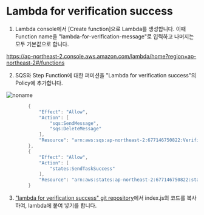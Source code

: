 # Lambda for verification success


1) Lambda console에서 [Create function]으로 Lambda를 생성합니다. 이때 Function name을 "lambda-for-verification-message"로 입력하고 나머지는 모두 기본값으로 합니다. 

https://ap-northeast-2.console.aws.amazon.com/lambda/home?region=ap-northeast-2#/functions

2) SQS와 Step Function에 대한 퍼미션을 "Lambda for verification success"의 Policy에 추가합니다.

![noname](https://user-images.githubusercontent.com/52392004/175063278-66adcd8a-2ad4-4808-b571-4e4f712acd38.png)

```java
        {
            "Effect": "Allow",
            "Action": [
                "sqs:SendMessage",
                "sqs:DeleteMessage"
            ],
            "Resource": "arn:aws:sqs:ap-northeast-2:677146750822:VerificationQueue"
        },
        {
            "Effect": "Allow",
            "Action": [
                "states:SendTaskSuccess"
            ],
            "Resource": "arn:aws:states:ap-northeast-2:677146750822:stateMachine:MyStateMachine"
        }
```

3) ["lambda for verification success" git repository](https://github.com/kyopark2014/case-study-wait-for-callback/tree/main/lambda-for-verification-success)에서 index.js의 코드를 복사하여, lambda에 붙여 넣기를 합니다. 


